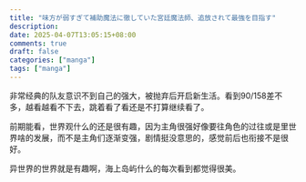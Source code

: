 ```yaml
---
title: "味方が弱すぎて補助魔法に徹していた宮廷魔法師、追放されて最強を目指す"
description: 
date: 2025-04-07T13:05:15+08:00
comments: true
draft: false
categories: ["manga"]
tags: ["manga"]
---
```

非常经典的队友意识不到自己的强大，被抛弃后开启新生活。看到90/158差不多，越看越看不下去，跳着看了看还是不打算继续看了。

前期能看，世界观什么的还是很有趣，因为主角很强好像要往角色的过往或是里世界啥的发展，而不是主角们逐渐变强，剧情挺没意思的，感觉前后也衔接不是很好。

异世界的世界就是有趣啊，海上岛屿什么的每次看到都觉得很美。